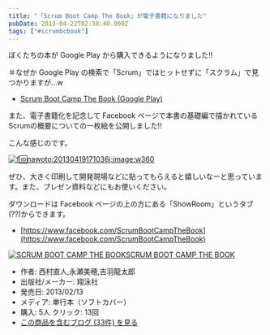 ```yaml
---
title: "「Scrum Boot Camp The Book」が電子書籍になりました"
pubDate: 2013-04-22T02:58:40.000Z
tags: ["#scrumbcbook"]
---
```


ぼくたちの本が Google Play から購入できるようになりました!!

＃なぜか Google Play の検索で「Scrum」ではヒットせずに「スクラム」で見つかりますが…w

- [Scrum Boot Camp The Book (Google Play)](https://play.google.com/store/books/details/%E8%A5%BF%E6%9D%91%E7%9B%B4%E4%BA%BA_SCRUM_BOOT_CAMP_THE_BOOK?id=ev76Lw6jRsIC)

また、電子書籍化を記念して Facebook ページで本書の基礎編で描かれているScrumの概要についての一枚絵を公開しました!!

こんな感じのです。

[![f:id:nawoto:20130419171036j:image:w360](https://cdn-ak.f.st-hatena.com/images/fotolife/n/nawoto/20130419/20130419171036.jpg)](http://f.hatena.ne.jp/nawoto/20130419171036)

ぜひ、大きく印刷して開発現場などに貼ってもらえると嬉しいなーと思っています。また、プレゼン資料などにもお使いください。

ダウンロードは Facebook ページの上の方にある「ShowRoom」というタブ(??)からできます。

- [https://www.facebook.com/ScrumBootCampTheBook](https://www.facebook.com/ScrumBootCampTheBook)

[![SCRUM BOOT CAMP THE BOOK](https://images-fe.ssl-images-amazon.com/images/I/51q3GMM3rjL._SL160_.jpg)](http://www.amazon.co.jp/exec/obidos/ASIN/4798129712/nawoto07-22/)[SCRUM BOOT CAMP THE BOOK](http://www.amazon.co.jp/exec/obidos/ASIN/4798129712/nawoto07-22/)

- 作者: 西村直人,永瀬美穂,吉羽龍太郎
- 出版社/メーカー: 翔泳社
- 発売日: 2013/02/13
- メディア: 単行本（ソフトカバー）
- 購入: 5人 クリック: 13回
- [この商品を含むブログ (33件) を見る](http://d.hatena.ne.jp/asin/4798129712/nawoto07-22)